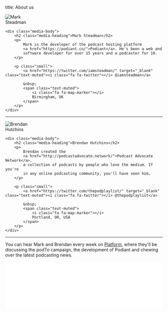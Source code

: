 title: About us

<div class="media">
    <div class="media-left" style="width: 100px;">
        <img class="img-circle media-object" src="/images/people/mark.jpg" alt="Mark Steadman">
    </div>

    <div class="media-body">
        <h2 class="media-heading">Mark Steadman</h2>
        <p>
            Mark is the developer of the podcast hosting platform
            <a href="https://podiant.co/">Podiant</a>. He's been a web and
            software developer for over 15 years and a podcaster for 10.
        </p>

        <p class="small">
            <a href="https://twitter.com/iamsteadman/" target="_blank" class="text-muted"><i class="fa fa-twitter"></i> @iamsteadman</a>

            &nbsp;
            <span class="text-muted">
                <i class="fa fa-map-marker"></i>
                Birmingham, UK
            </span>
        </p>
    </div>
</div>

---

<div class="media">
    <div class="media-left" style="width: 100px;">
        <img class="img-circle media-object" src="/images/people/brendan.jpg" alt="Brendan Hutchins">
    </div>

    <div class="media-body">
        <h2 class="media-heading">Brendan Hutchins</h2>
        <p>
            Brendan created the
            <a href="http://podcastadvocate.network/">Podcast Advocate Network</a>,
            a collection of podcasts by people who love the medium. If you're
            in any online podcasting community, you'll have seen him.
        </p>

        <p class="small">
            <a href="https://twitter.com/thepodplaylist/" target="_blank" class="text-muted"><i class="fa fa-twitter"></i> @thepodplaylist</a>

            &nbsp;
            <span class="text-muted">
                <i class="fa fa-map-marker"></i>
                Portland, OR, USA
            </span>
        </p>
    </div>
</div>

---

You can hear Mark and Brendan every week on [Platform](https://platform.podiant.co/), where they'll be discussing the podTo campaign, the development of Podiant and chewing over the latest podcasting news.

<iframe src="//platform.podiant.co/latest/embed/" width="100%" height="150" frameborder="no"></iframe>

